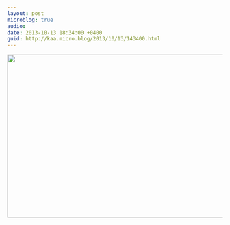 ```yaml
---
layout: post
microblog: true
audio: 
date: 2013-10-13 18:34:00 +0400
guid: http://kaa.micro.blog/2013/10/13/143400.html
---
```

<img src="http://www.kaa.bz/uploads/2018/ba3bc1eacb.jpg" alt="" width="840" height="382" class="alignnone size-full wp-image-1001" />
